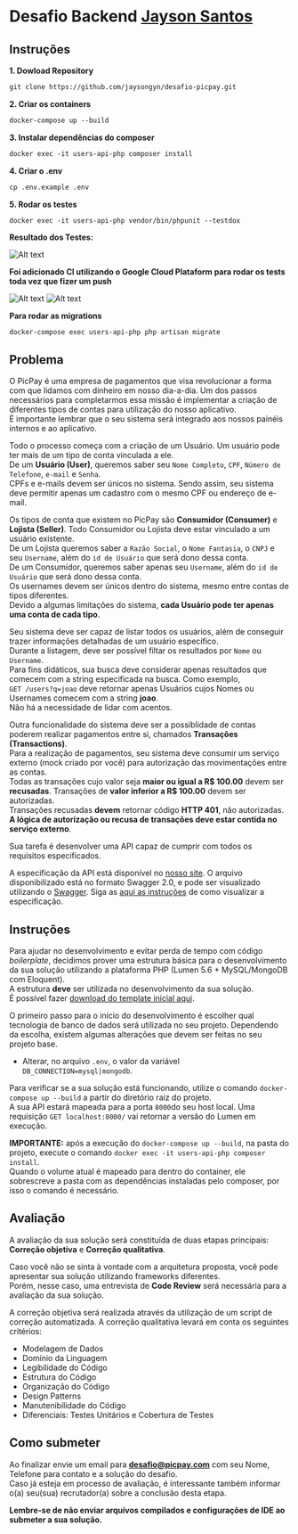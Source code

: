 
# Desafio Backend   [Jayson Santos](https://www.linkedin.com/in/jayson-vinicius-8537175b/)

## Instruções

 **1. Dowload Repository**
```default
git clone https://github.com/jaysongyn/desafio-picpay.git
```
 **2. Criar os containers**
```default
docker-compose up --build
```
 **3. Instalar dependências do composer**
```default
docker exec -it users-api-php composer install
```
 **4. Criar o .env**
```default
cp .env.example .env
```
 **5. Rodar os testes**
```default
docker exec -it users-api-php vendor/bin/phpunit --testdox
```
**Resultado dos Testes:**

![Alt text](https://i.ibb.co/Bn9ScG2/Captura-de-tela-de-2020-05-29-10-50-01.png"testes")

**Foi adicionado CI utilizando o Google Cloud Plataform para rodar os tests toda vez que fizer um push**

![Alt text](https://i.ibb.co/vjG1x3r/Captura-de-tela-de-2020-05-29-10-52-25.png"GCP")
![Alt text](https://i.ibb.co/1Z3X1KB/Captura-de-tela-de-2020-05-29-10-27-26.png"GCP")
  
   **Para rodar as migrations**
```
docker-compose exec users-api-php php artisan migrate
```

## Problema  
O PicPay é uma empresa de pagamentos que visa revolucionar a forma com que lidamos com dinheiro em nosso dia-a-dia. Um dos passos necessários para completarmos essa missão é implementar a criação de diferentes tipos de contas para utilização do nosso aplicativo.   
É importante lembrar que o seu sistema será integrado aos nossos painéis internos e ao aplicativo.  
  
Todo o processo começa com a criação de um Usuário. Um usuário pode ter mais de um tipo de conta vinculada a ele.   
De um **Usuário (User)**, queremos saber seu `Nome Completo`, `CPF`, `Número de Telefone`, `e-mail` e `Senha`.   
CPFs e e-mails devem ser únicos no sistema. Sendo assim, seu sistema deve permitir apenas um cadastro com o mesmo CPF ou endereço de e-mail.  
  
Os tipos de conta que existem no PicPay são **Consumidor (Consumer)** e **Lojista (Seller)**. Todo Consumidor ou Lojista deve estar vinculado a um usuário existente.   
De um Lojista queremos saber a `Razão Social`, o `Nome Fantasia`, o `CNPJ` e seu `Username`, além do `id de Usuário` que será dono dessa conta.   
De um Consumidor, queremos saber apenas seu `Username`, além do `id de Usuário` que será dono dessa conta.   
Os usernames devem ser únicos dentro do sistema, mesmo entre contas de tipos diferentes.  
Devido a algumas limitações do sistema, **cada Usuário pode ter apenas uma conta de cada tipo**.  
  
Seu sistema deve ser capaz de listar todos os usuários, além de conseguir trazer informações detalhadas de um usuário específico.   
Durante a listagem, deve ser possível filtar os resultados por `Nome` ou `Username`.  
Para fins didáticos, sua busca deve considerar apenas resultados que comecem com a string especificada na busca. Como exemplo,  
`GET /users?q=joao` deve retornar apenas Usuários cujos Nomes ou Usernames comecem com a string **joao**.   
Não há a necessidade de lidar com acentos.  
  
Outra funcionalidade do sistema deve ser a possiblidade de contas poderem realizar pagamentos entre si, chamados **Transações (Transactions)**.   
Para a realização de pagamentos, seu sistema deve consumir um serviço externo (mock criado por você) para autorização das movimentações entre as contas.  
Todas as transações cujo valor seja **maior ou igual a R$ 100.00** devem ser **recusadas**. Transações de **valor inferior a R$ 100.00** devem ser autorizadas.  
Transações recusadas **devem** retornar código **HTTP 401**, não autorizadas. **A lógica de autorização ou recusa de transações deve estar contida no serviço externo**.  
  
Sua tarefa é desenvolver uma API capaz de cumprir com todos os requisitos especificados.   
  
A especificação da API está disponível no [nosso site](https://careers-picpay.s3.amazonaws.com/desafio/users-api/api-spec.json). O arquivo disponibilizado está no formato Swagger 2.0, e pode ser visualizado  
utilizando o [Swagger](https://swagger.io). Siga as [aqui as instruções](https://hub.docker.com/r/swaggerapi/swagger-editor/) de como visualizar a especificação.   
  
## Instruções  
Para ajudar no desenvolvimento e evitar perda de tempo com código *boilerplate*, decidimos prover uma estrutura básica para o desenvolvimento da sua solução utilizando a plataforma PHP (Lumen 5.6 + MySQL/MongoDB com Eloquent).  
A estrutura **deve** ser utilizada no desenvolvimento da sua solução.   
É possível fazer [download do template inicial aqui](https://careers-picpay.s3.amazonaws.com/desafio/php/php-base.zip).  
  
O primeiro passo para o início do desenvolvimento é escolher qual tecnologia de banco de dados será utilizada no seu projeto. Dependendo da escolha, existem algumas alterações que devem ser feitas no seu projeto base.  
  
- Alterar, no arquivo `.env`, o valor da variável `DB_CONNECTION=mysql|mongodb`.  
  
Para verificar se a sua solução está funcionando, utilize o comando `docker-compose up --build` a partir do diretório raiz do projeto.   
A sua API estará mapeada para a porta `8000`do seu host local. Uma requisição `GET localhost:8000/` vai retornar a versão do Lumen em execução.  
  
**IMPORTANTE:** após a execução do `docker-compose up --build`, na pasta do projeto, execute o comando `docker exec -it users-api-php composer install`.  
Quando o volume atual é mapeado para dentro do container, ele sobrescreve a pasta com as dependências instaladas pelo composer, por isso o comando é necessário.   
  
## Avaliação  
A avaliação da sua solução será constituída de duas etapas principais: **Correção objetiva** e **Correção qualitativa**.   
  
Caso você não se sinta à vontade com a arquitetura proposta, você pode apresentar sua solução utilizando frameworks diferentes.   
Porém, nesse caso, uma entrevista de **Code Review** será necessária para a avaliação da sua solução.  
  
A correção objetiva será realizada através da utilização de um script de correção automatizada. A correção qualitativa levará em conta os seguintes critérios:  
  
* Modelagem de Dados  
* Domínio da Linguagem  
* Legibilidade do Código  
* Estrutura do Código  
* Organização do Código  
* Design Patterns  
* Manutenibilidade do Código  
* Diferenciais: Testes Unitários e Cobertura de Testes  
  
## Como submeter  
Ao finalizar envie um email para **desafio@picpay.com** com seu Nome, Telefone para contato e a solução do desafio.   
Caso já esteja em processo de avaliação, é interessante também informar o(a) seu(sua) recrutador(a) sobre a conclusão desta etapa.  
  
**Lembre-se de não enviar arquivos compilados e configurações de IDE ao submeter a sua solução.**
